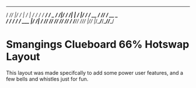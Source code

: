    _____ __  ______    _   _______________________
  / ___//  |/  /   |  / | / / ____/  _/ ____/ ___/
  \__ \/ /|_/ / /| | /  |/ / / __ / // / __ \__ \
 ___/ / /  / / ___ |/ /|  / /_/ // // /_/ /___/ /
/____/_/  /_/_/  |_/_/ |_/\____/___/\____//____/


# Smangings Clueboard 66% Hotswap Layout

This layout was made specifcally to add some power user features, and a few bells and whistles just for fun.



